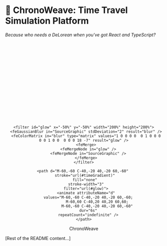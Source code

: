 # 🌟 ChronoWeave: Time Travel Simulation Platform

*Because who needs a DeLorean when you've got React and TypeScript?*

<div align="center">
<svg xmlns="http://www.w3.org/2000/svg" viewBox="0 0 400 200">
  <defs>
    <linearGradient id="timeGradient" x1="0%" y1="0%" x2="100%" y2="0%">
      <stop offset="0%" style="stop-color:#4F46E5;stop-opacity:1">
        <animate attributeName="stop-color"
          values="#4F46E5; #9333EA; #4F46E5"
          dur="6s" repeatCount="indefinite" />
      </stop>
      <stop offset="100%" style="stop-color:#9333EA;stop-opacity:1">
        <animate attributeName="stop-color"
          values="#9333EA; #4F46E5; #9333EA"
          dur="6s" repeatCount="indefinite" />
      </stop>
    </linearGradient>

    <filter id="glow" x="-50%" y="-50%" width="200%" height="200%">
      <feGaussianBlur in="SourceGraphic" stdDeviation="2" result="blur" />
      <feColorMatrix in="blur" type="matrix" values="1 0 0 0 0  0 1 0 0 0  0 0 1 0 0  0 0 0 18 -7" result="glow" />
      <feMerge>
        <feMergeNode in="glow" />
        <feMergeNode in="SourceGraphic" />
      </feMerge>
    </filter>
  </defs>

  <g transform="translate(200, 100)">
    <circle cx="0" cy="0" r="80" fill="url(#timeGradient)" filter="url(#glow)">
      <animate attributeName="r"
        values="80;85;80"
        dur="4s"
        repeatCount="indefinite" />
    </circle>

    <path d="M-60,-60 C-40,-20 40,-20 60,-60" 
      stroke="url(#timeGradient)" 
      fill="none" 
      stroke-width="3"
      filter="url(#glow)">
      <animate attributeName="d"
        values="M-60,-60 C-40,-20 40,-20 60,-60;
                M-60,60 C-40,20 40,20 60,60;
                M-60,-60 C-40,-20 40,-20 60,-60"
        dur="6s"
        repeatCount="indefinite" />
    </path>
  </g>

  <text x="200" y="160" 
    font-family="Arial, sans-serif" 
    font-size="24" 
    fill="#4F46E5" 
    text-anchor="middle"
    filter="url(#glow)">
    ChronoWeave
    <animate attributeName="fill"
      values="#4F46E5;#9333EA;#4F46E5"
      dur="6s"
      repeatCount="indefinite" />
  </text>
</svg>
</div>

[Rest of the README content...]
